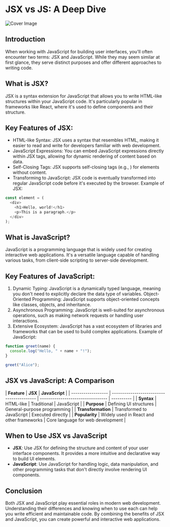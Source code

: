 # JSX vs JS: A Deep Dive

![Cover Image](https://images.pexels.com/photos/4164418/pexels-photo-4164418.jpeg?auto=compress&cs=tinysrgb&w=640&dpr=1)

## Introduction

When working with JavaScript for building user interfaces, you'll often encounter two terms: JSX and JavaScript. While they may seem similar at first glance, they serve distinct purposes and offer different approaches to writing code.

## What is JSX?

JSX is a syntax extension for JavaScript that allows you to write HTML-like structures within your JavaScript code. It's particularly popular in frameworks like React, where it's used to define components and their structure.

## Key Features of JSX:

- HTML-like Syntax: JSX uses a syntax that resembles HTML, making it easier to read and write for developers familiar with web development.
- JavaScript Expressions: You can embed JavaScript expressions directly within JSX tags, allowing for dynamic rendering of content based on data.
- Self-Closing Tags: JSX supports self-closing tags (e.g., <img />) for elements without content.
- Transforming to JavaScript: JSX code is eventually transformed into regular JavaScript code before it's executed by the browser.
  Example of JSX:

```javascript
const element = (
  <div>
    <h1>Hello, world!</h1>
    <p>This is a paragraph.</p>
  </div>
);
```

## What is JavaScript?

JavaScript is a programming language that is widely used for creating interactive web applications. It's a versatile language capable of handling various tasks, from client-side scripting to server-side development.

## Key Features of JavaScript:

1. Dynamic Typing: JavaScript is a dynamically typed language, meaning you don't need to explicitly declare the data type of variables.
   Object-Oriented Programming: JavaScript supports object-oriented concepts like classes, objects, and inheritance.
2. Asynchronous Programming: JavaScript is well-suited for asynchronous operations, such as making network requests or handling user interactions.
3. Extensive Ecosystem: JavaScript has a vast ecosystem of libraries and frameworks that can be used to build complex applications.
   Example of JavaScript:

```javascript
function greet(name) {
  console.log("Hello, " + name + "!");
}

greet("Alice");
```

## JSX vs JavaScript: A Comparison

| **Feature**        | **JSX**                                   | **JavaScript**                    |
| ------------------ | ----------------------------------------- | --------------------------------- | ---------- |
| **Syntax**         | HTML-like                                 | Traditional                       | JavaScript |
| **Purpose**        | Defining UI structures                    | General-purpose programming       |
| **Transformation** | Transformed to JavaScript                 | Executed directly                 |
| **Popularity**     | Widely used in React and other frameworks | Core language for web development |

## When to Use JSX vs JavaScript

- **JSX**: Use JSX for defining the structure and content of your user interface components. It provides a more intuitive and declarative way to build UI elements.
- **JavaScript**: Use JavaScript for handling logic, data manipulation, and other programming tasks that don't directly involve rendering UI components.

## Conclusion

Both JSX and JavaScript play essential roles in modern web development. Understanding their differences and knowing when to use each can help you write efficient and maintainable code. By combining the benefits of JSX and JavaScript, you can create powerful and interactive web applications.
